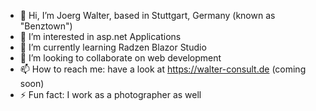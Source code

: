 - 👋 Hi, I’m Joerg Walter, based in Stuttgart, Germany (known as "Benztown")
- 👀 I’m interested in asp.net Applications
- 🌱 I’m currently learning Radzen Blazor Studio
- 💞️ I’m looking to collaborate on web development
- 📫 How to reach me: have a look at https://walter-consult.de (coming soon)
- ⚡ Fun fact: I work as a photographer as well

<!---
joergdwalter/joergdwalter is a ✨ special ✨ repository because its `README.md` (this file) appears on your GitHub profile.
You can click the Preview link to take a look at your changes.
--->
